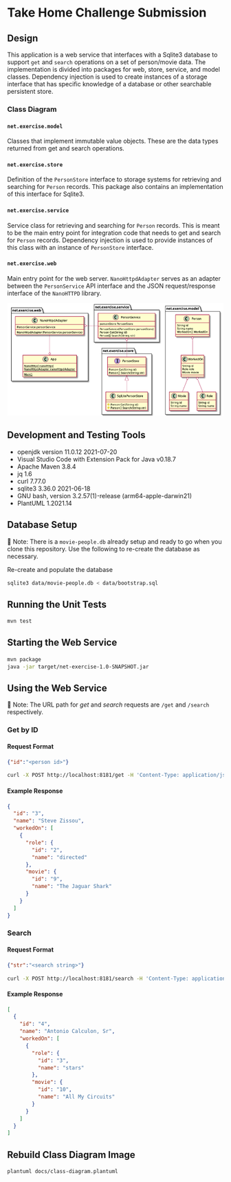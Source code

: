 # Take Home Challenge Submission

## Design
This application is a web service that interfaces with a Sqlite3 database to support `get` and `search` operations on a set of person/movie data.
The implementation is divided into packages for web, store, service, and model classes. Dependency injection is used to create instances of a storage
interface that has specific knowledge of a database or other searchable persistent store.

### Class Diagram

#### `net.exercise.model`
Classes that implement immutable value objects.
These are the data types returned from get and search operations.

#### `net.exercise.store`
Definition of the `PersonStore` interface to storage systems for retrieving and searching for `Person` records.
This package also contains an implementation of this interface for Sqlite3.

#### `net.exercise.service`
Service class for retrieving and searching for `Person` records. This is meant to be the main
entry point for integration code that needs to get and search for `Person` records. Dependency injection
is used to provide instances of this class with an instance of `PersonStore` interface.

#### `net.exercise.web`
Main entry point for the web server. `NanoHttpdAdapter` serves as an adapter between the `PersonService` API interface
and the JSON request/response interface of the `NanoHTTPD` library.

![data model](docs/class-diagram.png)

## Development and Testing Tools
* openjdk version 11.0.12 2021-07-20
* Visual Studio Code with Extension Pack for Java v0.18.7
* Apache Maven 3.8.4
* jq 1.6
* curl 7.77.0
* sqlite3 3.36.0 2021-06-18
* GNU bash, version 3.2.57(1)-release (arm64-apple-darwin21)
* PlantUML 1.2021.14

## Database Setup
🚨 Note: There is a `movie-people.db` already setup and ready to go when you
clone this repository. Use the following to re-create the database as necessary.

Re-create and populate the database
```bash
sqlite3 data/movie-people.db < data/bootstrap.sql
```

## Running the Unit Tests

```bash
mvn test
```

## Starting the Web Service

```bash
mvn package
java -jar target/net-exercise-1.0-SNAPSHOT.jar
```

## Using the Web Service
🚨 Note: The URL path for *get* and *search* requests are `/get` and `/search` respectively.
### Get by ID
#### Request Format
```json
{"id":"<person id>"}
```
```bash
curl -X POST http://localhost:8181/get -H 'Content-Type: application/json' -d '{"id":"3"}' | jq
```
#### Example Response
```json
{
  "id": "3",
  "name": "Steve Zissou",
  "workedOn": [
    {
      "role": {
        "id": "2",
        "name": "directed"
      },
      "movie": {
        "id": "9",
        "name": "The Jaguar Shark"
      }
    }
  ]
}
```

### Search
#### Request Format
```json
{"str":"<search string>"}
```
```bash
curl -X POST http://localhost:8181/search -H 'Content-Type: application/json' -d '{"str":"toni"}' | jq
```
#### Example Response
```json
[
  {
    "id": "4",
    "name": "Antonio Calculon, Sr",
    "workedOn": [
      {
        "role": {
          "id": "3",
          "name": "stars"
        },
        "movie": {
          "id": "10",
          "name": "All My Circuits"
        }
      }
    ]
  }
]
```

## Rebuild Class Diagram Image
```bash
plantuml docs/class-diagram.plantuml
```
